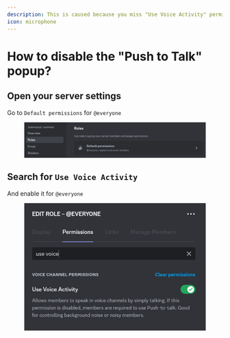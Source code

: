 ```yaml
---
description: This is caused because you miss "Use Voice Activity" permission.
icon: microphone
---
```


# How to disable the "Push to Talk" popup?

## Open your server settings

Go to `Default permissions` for `@everyone`

<figure><img src="../.gitbook/assets/image (13).png" alt=""><figcaption></figcaption></figure>

## Search for `Use Voice Activity`

And enable it for `@everyone`

<figure><img src="../.gitbook/assets/image (14).png" alt=""><figcaption></figcaption></figure>
